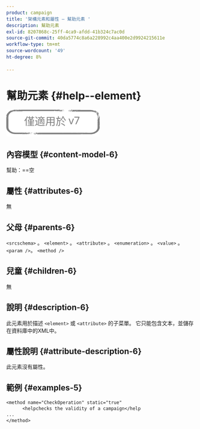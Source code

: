 ```yaml
---
product: campaign
title: '架構元素和屬性 — 幫助元素 '
description: 幫助元素
exl-id: 8207868c-25ff-4ca9-afdd-41b324c7ac0d
source-git-commit: 40da5774c8a6a228992c4aa400e2d9924215611e
workflow-type: tm+mt
source-wordcount: '49'
ht-degree: 8%

---
```


# 幫助元素 {#help--element}

![](../../../assets/v7-only.svg)

## 內容模型 {#content-model-6}

幫助：==空

## 屬性 {#attributes-6}

無

## 父母 {#parents-6}

`<srcschema>`  。  `<element>`   。   `<attribute>`    。    `<enumeration>`     。     `<value>`      。     `<param />`。      `<method />`

## 兒童 {#children-6}

無

## 說明 {#description-6}

此元素用於描述 `<element>`  或  `<attribute>`   的子菜單。 它只能包含文本，並儲存在資料庫中的XML中。

## 屬性說明 {#attribute-description-6}

此元素沒有屬性。

## 範例 {#examples-5}

```
<method name="CheckOperation" static="true"
      <helpchecks the validity of a campaign</help
...
</method> 
```
